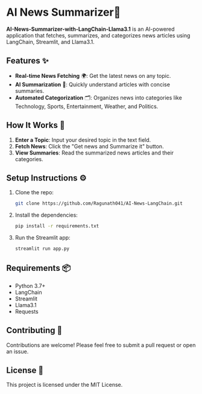 # AI News Summarizer📰

**AI-News-Summarizer-with-LangChain-Llama3.1** is an AI-powered application that fetches, summarizes, and categorizes news articles using LangChain, Streamlit, and Llama3.1.

## Features ✨

- **Real-time News Fetching** 🌍: Get the latest news on any topic.
- **AI Summarization** 🤖: Quickly understand articles with concise summaries.
- **Automated Categorization** 🗂️: Organizes news into categories like Technology, Sports, Entertainment, Weather, and Politics.

## How It Works 🚀

1. **Enter a Topic**: Input your desired topic in the text field.
2. **Fetch News**: Click the "Get news and Summarize it" button.
3. **View Summaries**: Read the summarized news articles and their categories.

## Setup Instructions ⚙️

1. Clone the repo:
   ```bash
   git clone https://github.com/Ragunath041/AI-News-LangChain.git
   ```
2. Install the dependencies:
   ```bash
   pip install -r requirements.txt
   ```
3. Run the Streamlit app:
   ```bash
   streamlit run app.py
   ```

## Requirements 📦

- Python 3.7+
- LangChain
- Streamlit
- Llama3.1
- Requests

## Contributing 🤝

Contributions are welcome! Please feel free to submit a pull request or open an issue.

## License 📜

This project is licensed under the MIT License.
